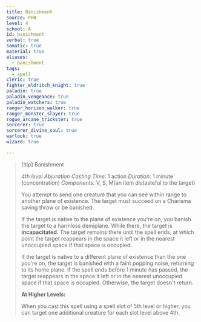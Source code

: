 ```yaml
---
title: Banishment
source: PHB
level: 4
school: A
id: banishment
verbal: true
somatic: true
material: true
aliases:
  - banishment
tags:
  - spell
cleric: true
fighter_eldritch_knight: true
paladin: true
paladin_vengeance: true
paladin_watchers: true
ranger_horizon_walker: true
ranger_monster_slayer: true
rogue_arcane_trickster: true
sorcerer: true
sorcerer_divine_soul: true
warlock: true
wizard: true

---
```

>[!tip] Banishment
>
> *4th level Abjuration*
> *Casting Time:* 1 action
> *Duration:* 1 minute (concentration)
> *Components:* V, S, M(an item distasteful to the target)
>
>You attempt to send one creature that you can see within range to another plane of existence. The target must succeed on a Charisma saving throw or be banished.
>
>If the target is native to the plane of existence you're on, you banish the target to a harmless demiplane. While there, the target is **incapacitated**. The target remains there until the spell ends, at which point the target reappears in the space it left or in the nearest unoccupied space if that space is occupied.
>
>If the target is native to a different plane of existence than the one you're on, the target is banished with a faint popping noise, returning to its home plane. If the spell ends before 1 minute has passed, the target reappears in the space it left or in the nearest unoccupied space if that space is occupied. Otherwise, the target doesn't return.
>
>**At Higher Levels:**
>
>When you cast this spell using a spell slot of 5th level or higher, you can target one additional creature for each slot level above 4th.
>

